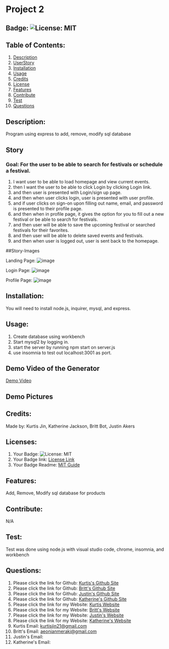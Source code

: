 # Project 2

## Badge: ![License: MIT](https://img.shields.io/badge/License-MIT-yellow.svg)

## Table of Contents:
  1. [Description](#description)
  2. [UserStory](#Story)
  3. [Installation](#installation)
  4. [Usage](#usage)
  5. [Credits](#credits)
  6. [License](#license)
  7. [Features](#features)
  8. [Contribute](#contribute)
  9. [Test](#test)
  10. [Questions](#questions)

## Description:
Program using express to add, remove, modify sql database

## Story
### Goal: For the user to be able to search for festivals or schedule a festival.
1. I want user to be able to load homepage and view current events.
2. then I want the user to be able to click Login by clicking Login link.
3. and then user is presented with Login/sign up page. 
4. and then when user clicks login, user is presented with user profile.
5. and if user clicks on sign-on upon filling out name, email, and password is presented to their profile page.
6. and then when in profile page, it gives the option for you to fill out a new festival or be able to search for festivals.
7. and then user will be able to save the upcoming festival or searched festivals for their favorites.
8. and then user will be able to delete saved events and festivals.
9. and then when user is logged out, user is sent back to the homepage. 

##Story-Images

Landing Page:
![image](https://user-images.githubusercontent.com/66793863/117743626-bef36900-b1cc-11eb-9f20-9c52ff2e225f.png)

Login Page:
![image](https://user-images.githubusercontent.com/66793863/117743672-d92d4700-b1cc-11eb-8b12-456e5ab0bfb9.png)

Profile Page:
![image](https://user-images.githubusercontent.com/66793863/117743703-e813f980-b1cc-11eb-8a72-af58a0a5dbfd.png)



## Installation:
 You will need to install node.js, inquirer, mysql, and express.

## Usage:
1. Create database using workbench
2. Start mysql2 by logging in.
3. start the server by running npm start on server.js
4. use insomnia to test out localhost:3001 as port. 

## Demo Video of the Generator
<a href = "https://youtu.be/PFhk6bD87po">Demo Video</a>

## Demo Pictures


## Credits:
Made by: Kurtis Jin, Katherine Jackson, Britt Bot, Justin Akers

## Licenses:
1. Your Badge: ![License: MIT](https://img.shields.io/badge/License-MIT-yellow.svg)
2. Your Badge link: <a href = "https://opensource.org/licenses/MIT">License Link</a>
3. Your Badge Readme: <a href = "https://gist.github.com/ckib16/8732561535ed766cd6b8">MIT Guide</a>

## Features:
Add, Remove, Modify sql database for products

## Contribute:
N/A

## Test:
Test was done using node.js with visual studio code, chrome, insomnia, and workbench

## Questions:
1. Please click the link for Github: <a href = "https://github.com/kurtisjin">Kurtis's Github Site</a>
2. Please click the link for Github: <a href = "https://github.com/britt-bot">Britt's Github Site</a>
3. Please click the link for Github: <a href = "https://github.com/Jakers811">Justin's Github Site</a>
4. Please click the link for Github: <a href = "https://github.com/kjackson206">Katherine's Github Site</a>
5. Please click the link for my Website: <a href = "https://www.kurtisjin.com">Kurtis Website</a>
6. Please click the link for my Website: <a href = "https://www.linkedin.com/brittbot">Britt's Website</a>
7. Please click the link for my Website: <a href = "https://www.kurtisjin.com">Justin's Website</a>
8. Please click the link for my Website: <a href = "https://www.kurtisjin.com">Katherine's Website</a>
9. Kurtis Email: kurtisjin21@gmail.com 
10. Britt's Email: aeonianmeraki@gmail.com
11. Justin's Email: 
12. Katherine's Email: 
